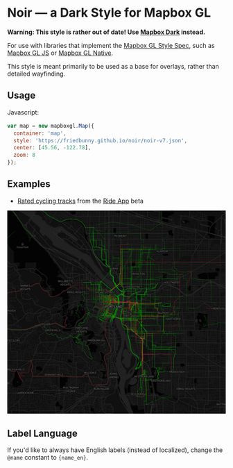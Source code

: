 # Noir — a Dark Style for Mapbox GL

**Warning: This style is rather out of date! Use [Mapbox Dark](https://www.mapbox.com/blog/mapbox-light-and-dark-for-gl/) instead.**

For use with libraries that implement the [Mapbox GL Style Spec](https://www.mapbox.com/mapbox-gl-style-spec/), such as [Mapbox GL JS](https://github.com/mapbox/mapbox-gl-js/) or [Mapbox GL Native](https://github.com/mapbox/mapbox-gl-native/).

This style is meant primarily to be used as a base for overlays, rather than detailed wayfinding.

## Usage

Javascript:

```javascript
var map = new mapboxgl.Map({
  container: 'map', 
  style: 'https://friedbunny.github.io/noir/noir-v7.json',
  center: [45.56, -122.78],
  zoom: 8
});
```

## Examples

- [Rated cycling tracks](http://ride.kulturny.com) from the [Ride App](http://ride.report) beta

[![alt text](example.jpg "Rides overlaid on Portland, Oregon")](http://ride.kulturny.com)

## Label Language

If you'd like to always have English labels (instead of localized), change the `@name` constant to `{name_en}`.
